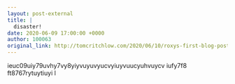 ```yaml
---
layout: post-external
title: |
  disaster!
date: 2020-06-09 17:00:00 +0000
author: 100063
original_link: http://tomcritchlow.com/2020/06/10/roxys-first-blog-post/
---
```


ieuc09uiy79uvhy7vy8yiyvuyuvyucvyiuyvuucyuhvuycv iufy7f8 ft8767rytuytiuyi l
